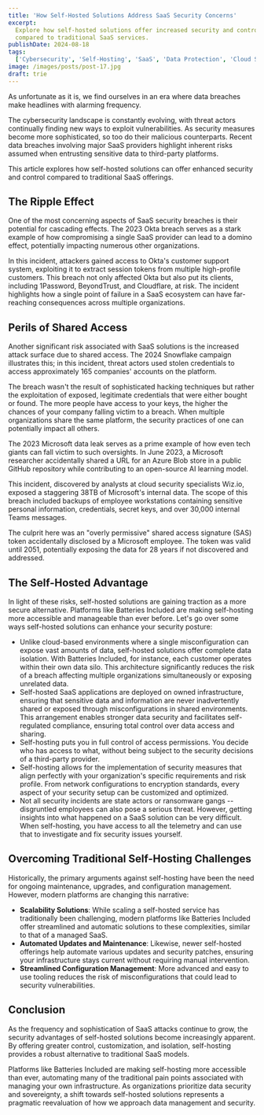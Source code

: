 ```yaml
---
title: 'How Self-Hosted Solutions Address SaaS Security Concerns'
excerpt:
  Explore how self-hosted solutions offer increased security and control
  compared to traditional SaaS services.
publishDate: 2024-08-18
tags:
  ['Cybersecurity', 'Self-Hosting', 'SaaS', 'Data Protection', 'Cloud Security']
image: /images/posts/post-17.jpg
draft: trie
---
```


As unfortunate as it is, we find ourselves in an era where data breaches make
headlines with alarming frequency.

The cybersecurity landscape is constantly evolving, with threat actors
continually finding new ways to exploit vulnerabilities. As security measures
become more sophisticated, so too do their malicious counterparts. Recent data
breaches involving major SaaS providers highlight inherent risks assumed when
entrusting sensitive data to third-party platforms.

This article explores how self-hosted solutions can offer enhanced security and
control compared to traditional SaaS offerings.

## The Ripple Effect

One of the most concerning aspects of SaaS security breaches is their potential
for cascading effects. The 2023 Okta breach serves as a stark example of how
compromising a single SaaS provider can lead to a domino effect, potentially
impacting numerous other organizations.

In this incident, attackers gained access to Okta's customer support system,
exploiting it to extract session tokens from multiple high-profile customers.
This breach not only affected Okta but also put its clients, including
1Password, BeyondTrust, and Cloudflare, at risk. The incident highlights how a
single point of failure in a SaaS ecosystem can have far-reaching consequences
across multiple organizations.

## Perils of Shared Access

Another significant risk associated with SaaS solutions is the increased attack
surface due to shared access. The 2024 Snowflake campaign illustrates this; in
this incident, threat actors used stolen credentials to access approximately 165
companies' accounts on the platform.

The breach wasn't the result of sophisticated hacking techniques but rather the
exploitation of exposed, legitimate credentials that were either bought or
found. The more people have access to your keys, the higher the chances of your
company falling victim to a breach. When multiple organizations share the same
platform, the security practices of one can potentially impact all others.

The 2023 Microsoft data leak serves as a prime example of how even tech giants
can fall victim to such oversights. In June 2023, a Microsoft researcher
accidentally shared a URL for an Azure Blob store in a public GitHub repository
while contributing to an open-source AI learning model.

This incident, discovered by analysts at cloud security specialists Wiz.io,
exposed a staggering 38TB of Microsoft's internal data. The scope of this breach
included backups of employee workstations containing sensitive personal
information, credentials, secret keys, and over 30,000 internal Teams messages.

The culprit here was an "overly permissive" shared access signature (SAS) token
accidentally disclosed by a Microsoft employee. The token was valid until 2051,
potentially exposing the data for 28 years if not discovered and addressed.

## The Self-Hosted Advantage

In light of these risks, self-hosted solutions are gaining traction as a more
secure alternative. Platforms like Batteries Included are making self-hosting
more accessible and manageable than ever before. Let's go over some ways
self-hosted solutions can enhance your security posture:

- Unlike cloud-based environments where a single misconfiguration can expose
  vast amounts of data, self-hosted solutions offer complete data isolation.
  With Batteries Included, for instance, each customer operates within their own
  data silo. This architecture significantly reduces the risk of a breach
  affecting multiple organizations simultaneously or exposing unrelated data.
- Self-hosted SaaS applications are deployed on owned infrastructure, ensuring
  that sensitive data and information are never inadvertently shared or exposed
  through misconfigurations in shared environments. This arrangement enables
  stronger data security and facilitates self-regulated compliance, ensuring
  total control over data access and sharing.
- Self-hosting puts you in full control of access permissions. You decide who
  has access to what, without being subject to the security decisions of a
  third-party provider.
- Self-hosting allows for the implementation of security measures that align
  perfectly with your organization's specific requirements and risk profile.
  From network configurations to encryption standards, every aspect of your
  security setup can be customized and optimized.
- Not all security incidents are state actors or ransomware gangs -- disgruntled
  employees can also pose a serious threat. However, getting insights into what
  happened on a SaaS solution can be very difficult. When self-hosting, you have
  access to all the telemetry and can use that to investigate and fix security
  issues yourself.

## Overcoming Traditional Self-Hosting Challenges

Historically, the primary arguments against self-hosting have been the need for
ongoing maintenance, upgrades, and configuration management. However, modern
platforms are changing this narrative:

- **Scalability Solutions**: While scaling a self-hosted service has
  traditionally been challenging, modern platforms like Batteries Included offer
  streamlined and automatic solutions to these complexities, similar to that of
  a managed SaaS.
- **Automated Updates and Maintenance**: Likewise, newer self-hosted offerings
  help automate various updates and security patches, ensuring your
  infrastructure stays current without requiring manual intervention.
- **Streamlined Configuration Management**: More advanced and easy to use
  tooling reduces the risk of misconfigurations that could lead to security
  vulnerabilities.

## Conclusion

As the frequency and sophistication of SaaS attacks continue to grow, the
security advantages of self-hosted solutions become increasingly apparent. By
offering greater control, customization, and isolation, self-hosting provides a
robust alternative to traditional SaaS models.

Platforms like Batteries Included are making self-hosting more accessible than
ever, automating many of the traditional pain points associated with managing
your own infrastructure. As organizations prioritize data security and
sovereignty, a shift towards self-hosted solutions represents a pragmatic
reevaluation of how we approach data management and security.
